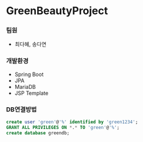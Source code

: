 # GreenBeautyProject

### 팀원
- 최다혜, 송다연

### 개발환경
- Spring Boot 
- JPA
- MariaDB
- JSP Template

### DB연결방법
```sql
create user 'green'@'%' identified by 'green1234';
GRANT ALL PRIVILEGES ON *.* TO 'green'@'%';	
create database greendb;
```

